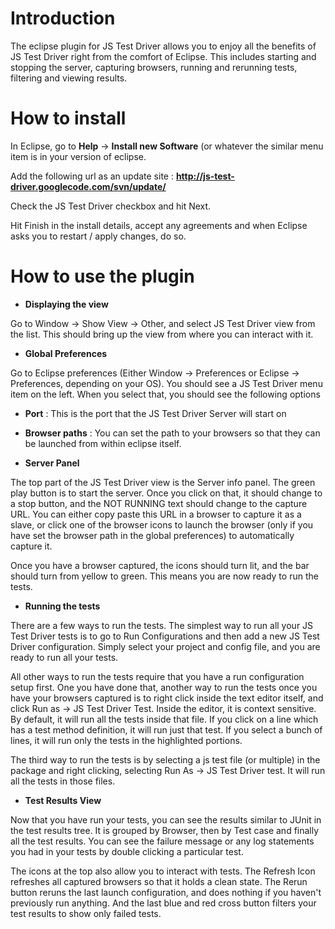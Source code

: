 # Introduction #

The eclipse plugin for JS Test Driver allows you to enjoy all the benefits of JS Test Driver right from the comfort of Eclipse. This includes starting and stopping the server, capturing browsers, running and rerunning tests, filtering and viewing results.

# How to install #

In Eclipse, go to **Help** -> **Install new Software** (or whatever the similar menu item is in your version of eclipse.

Add the following url as an update site : **http://js-test-driver.googlecode.com/svn/update/**

Check the JS Test Driver checkbox and hit Next.

Hit Finish in the install details, accept any agreements and when Eclipse asks you to restart / apply changes, do so.

# How to use the plugin #

  * **Displaying the view**

Go to Window -> Show View -> Other, and select JS Test Driver view from the list. This should bring up the view from where you can interact with it.

  * **Global Preferences**

Go to Eclipse preferences (Either Window -> Preferences or Eclipse -> Preferences, depending on your OS). You should see a JS Test Driver menu item on the left. When you select that, you should see the following options

  * **Port** : This is the port that the JS Test Driver Server will start on
  * **Browser paths** : You can set the path to your browsers so that they can be launched from within eclipse itself.

  * **Server Panel**

The top part of the JS Test Driver view is the Server info panel. The green play button is to start the server. Once you click on that, it should change to a stop button, and the NOT RUNNING text should change to the capture URL. You can either copy paste this URL in a browser to capture it as a slave, or click one of the browser icons to launch the browser (only if you have set the browser path in the global preferences) to automatically capture it.

Once you have a browser captured, the icons should turn lit, and the bar should turn from yellow to green. This means you are now ready to run the tests.

  * **Running the tests**

There are a few ways to run the tests. The simplest way to run all your JS Test Driver tests is to go to Run Configurations and then add a new JS Test Driver configuration. Simply select your project and config file, and you are ready to run all your tests.

All other ways to run the tests require that you have a run configuration setup first. One you have done that, another way to run the tests once you have your browsers captured is to right click inside the text editor itself, and click Run as -> JS Test Driver Test. Inside the editor, it is context sensitive. By default, it will run all the tests inside that file. If you click on a line which has a test method definition, it will run just that test. If you select a bunch of lines, it will run only the tests in the highlighted portions.

The third way to run the tests is by selecting a js test file (or multiple) in the package and right clicking, selecting Run As -> JS Test Driver test. It will run all the tests in those files.

  * **Test Results View**

Now that you have run your tests, you can see the results similar to JUnit in the test results tree. It is grouped by Browser, then by Test case and finally all the test results. You can see the failure message or any log statements you had in your tests by double clicking a particular test.

The icons at the top also allow you to interact with tests. The Refresh Icon refreshes all captured browsers so that it holds a clean state. The Rerun button reruns the last launch configuration, and does nothing if you haven't previously run anything. And the last blue and red cross button filters your test results to show only failed tests.